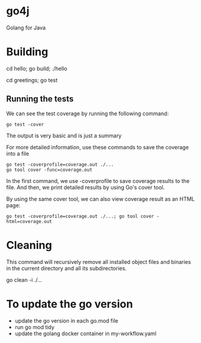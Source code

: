 # go4j
Golang for Java

# Building

cd hello; go build; ./hello

cd greetings; go test

## Running the tests

We can see the test coverage by running the following command:

    go test -cover

The output is very basic and is just a summary


For more detailed information, use these commands to save the coverage into a file

    go test -coverprofile=coverage.out ./...
    go tool cover -func=coverage.out

In the first command, we use -coverprofile to save coverage results to the file. And then, we print detailed results by using Go's cover tool.

By using the same cover tool, we can also view coverage result as an HTML page:

    go test -coverprofile=coverage.out ./...; go tool cover -html=coverage.out


# Cleaning

This command will recursively remove all installed object files and binaries in the current directory and all its subdirectories.

go clean -i ./...

# To update the go version

- update the go version in each go.mod file
- run go mod tidy
- update the golang docker container in my-workflow.yaml